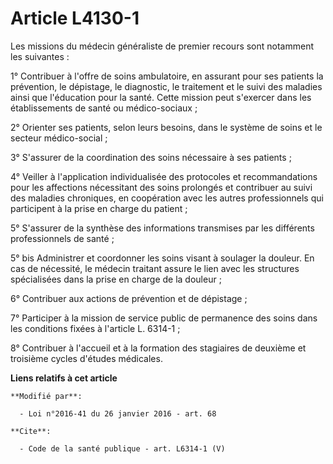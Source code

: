 # Article L4130-1

Les missions du médecin généraliste de premier recours sont notamment les suivantes : 

1° Contribuer à l'offre de soins ambulatoire, en assurant pour ses patients la prévention, le dépistage, le diagnostic, le
traitement et le suivi des maladies ainsi que l'éducation pour la santé. Cette mission peut s'exercer dans les établissements
de santé ou médico-sociaux ; 

2° Orienter ses patients, selon leurs besoins, dans le système de soins et le secteur médico-social ; 

3° S'assurer de la coordination des soins nécessaire à ses patients ; 

4° Veiller à l'application individualisée des protocoles et recommandations pour les affections nécessitant des soins
prolongés et contribuer au suivi des maladies chroniques, en coopération avec les autres professionnels qui participent à la
prise en charge du patient ; 

5° S'assurer de la synthèse des informations transmises par les différents professionnels de santé ;

5° bis Administrer et coordonner les soins visant à soulager la douleur. En cas de nécessité, le médecin traitant assure le
lien avec les structures spécialisées dans la prise en charge de la douleur ;  

6° Contribuer aux actions de prévention et de dépistage ; 

7° Participer à la mission de service public de permanence des soins dans les conditions fixées à l'article L. 6314-1 ; 

8° Contribuer à l'accueil et à la formation des stagiaires de deuxième et troisième cycles d'études médicales.

**Liens relatifs à cet article**

	**Modifié par**:

	  - Loi n°2016-41 du 26 janvier 2016 - art. 68

	**Cite**:

	  - Code de la santé publique - art. L6314-1 (V)

